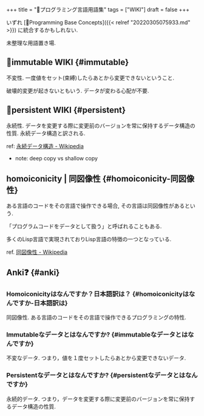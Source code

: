 +++
title = "📝プログラミング言語用語集"
tags = ["WIKI"]
draft = false
+++

いずれ [📝Programming Base Concepts]({{< relref "20220305075933.md" >}}) に統合するかもしれない.

未整理な用語置き場.


## 📝immutable <span class="tag"><span class="WIKI">WIKI</span></span> {#immutable}

不変性. 一度値をセット(束縛)したらあとから変更できないということ.

破壊的変更が起きないともいう. データが変わる心配が不要.


## 📝persistent <span class="tag"><span class="WIKI">WIKI</span></span> {#persistent}

永続性. データを変更する際に変更前のバージョンを常に保持するデータ構造の性質. 永続データ構造と訳される.

ref: [永続データ構造 - Wikipedia](https://ja.wikipedia.org/wiki/%E6%B0%B8%E7%B6%9A%E3%83%87%E3%83%BC%E3%82%BF%E6%A7%8B%E9%80%A0)

-   note: deep copy vs shallow copy


## homoiconicity | 同図像性 {#homoiconicity-同図像性}

ある言語のコードをその言語で操作できる場合, その言語は同図像性があるという.

「プログラムコードをデータとして扱う」と呼ばれることもある.

多くのLisp言語で実現されておりLisp言語の特徴の一つとなっている.

ref. [同図像性 - Wikipedia](https://ja.wikipedia.org/wiki/%E5%90%8C%E5%9B%B3%E5%83%8F%E6%80%A7#:~:text=%E5%90%8C%E5%9B%B3%E5%83%8F%E6%80%A7%EF%BC%88%E3%81%A9%E3%81%86%E3%81%9A%E3%81%9E%E3%81%86,%E3%81%A8%E5%91%BC%E3%81%B0%E3%82%8C%E3%82%8B%E3%81%93%E3%81%A8%E3%82%82%E3%81%82%E3%82%8B%E3%80%82)


## Anki❓ {#anki}


### Homoiconicityはなんですか？日本語訳は？ {#homoiconicityはなんですか-日本語訳は}

同図像性. ある言語のコードをその言語で操作できるプログラミングの特性.


### Immutableなデータとはなんですか? {#immutableなデータとはなんですか}

不変なデータ. つまり，値を１度セットしたらあとから変更できないデータ.


### Persistentなデータとはなんですか? {#persistentなデータとはなんですか}

永続的データ. つまり，データを変更する際に変更前のバージョンを常に保持するデータ構造の性質.
